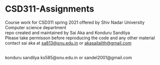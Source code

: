 # CSD311-Assignments
Course work for CSD311 spring 2021 offered by Shiv Nadar University Computer science department
<br/>
repo created and maintained by Sai Aka and Konduru Sandilya
<br/>
Please take permisson before reproducing the code and any other material
<br/>
contact sai aka at sa813@snu.edu.in or akasailalith@gmail.com

<br/>
konduru sandilya ks585@snu.edu.in or sandel2001@gmail.com


<br/>
